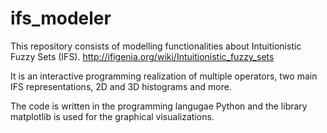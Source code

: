 # ifs_modeler
This repository consists of modelling functionalities about Intuitionistic Fuzzy Sets (IFS).
http://ifigenia.org/wiki/Intuitionistic_fuzzy_sets

It is an interactive programming realization of multiple operators, two main IFS representations,
2D and 3D histograms and more.

The code is written in the programming langugae Python and the library matplotlib is used for the graphical visualizations.


